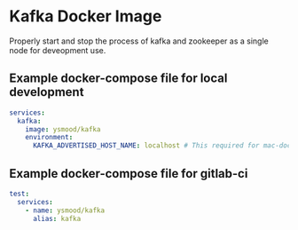 
# Kafka Docker Image

Properly start and stop the process of kafka and zookeeper as a single node for deveopment use.

## Example docker-compose file for local development

```yaml
services:
  kafka:
    image: ysmood/kafka
    environment:
      KAFKA_ADVERTISED_HOST_NAME: localhost # This required for mac-docker
```

## Example docker-compose file for gitlab-ci

```yaml
test:
  services:
    - name: ysmood/kafka
      alias: kafka
```
